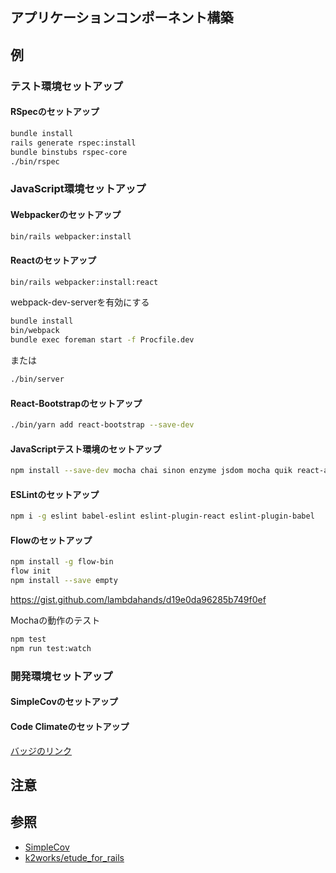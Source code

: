アプリケーションコンポーネント構築
---

## 例
### テスト環境セットアップ
#### RSpecのセットアップ
```bash
bundle install
rails generate rspec:install
bundle binstubs rspec-core
./bin/rspec
```

### JavaScript環境セットアップ
#### Webpackerのセットアップ

```bash
bin/rails webpacker:install
```

#### Reactのセットアップ

```bash
bin/rails webpacker:install:react
```

webpack-dev-serverを有効にする
```bash
bundle install
bin/webpack
bundle exec foreman start -f Procfile.dev
```
または
```bash
./bin/server
```

#### React-Bootstrapのセットアップ
```bash
./bin/yarn add react-bootstrap --save-dev
```
#### JavaScriptテスト環境のセットアップ
```bash
npm install --save-dev mocha chai sinon enzyme jsdom mocha quik react-addons-test-utils babel-cli css-modules-require-hook path power-assert
```

#### ESLintのセットアップ
```bash
npm i -g eslint babel-eslint eslint-plugin-react eslint-plugin-babel
```

#### Flowのセットアップ
```bash
npm install -g flow-bin
flow init
npm install --save empty
```
https://gist.github.com/lambdahands/d19e0da96285b749f0ef

Mochaの動作のテスト
```bash
npm test
npm run test:watch
```

### 開発環境セットアップ
#### SimpleCovのセットアップ
#### Code Climateのセットアップ
[バッジのリンク](https://codeclimate.com/github/k2works/etude_for_rails/badges/)

## 注意

## 参照
+ [SimpleCov](https://github.com/colszowka/simplecov)
+ [k2works/etude_for_rails](https://codeclimate.com/github/k2works/etude_for_rails)
